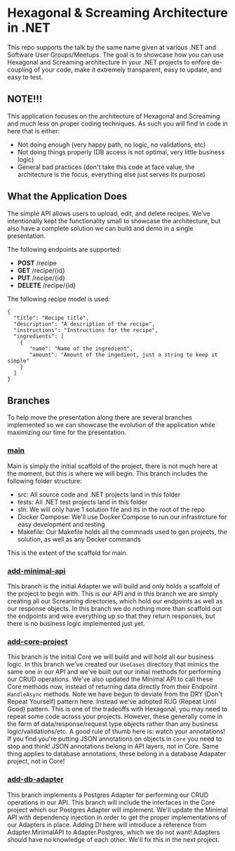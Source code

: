 # Hexagonal & Screaming Architecture in .NET
This repo supports the talk by the same name given at various .NET and Software User Groups/Meetups. The goal is to showcase how you can use Hexagonal and Screaming architecture in your .NET projects to enfore de-coupling of your code, make it extremely transparent, easy to update, and easy to test.

## NOTE!!!
This application focuses on the architecture of Hexagonal and Screaming and much less on proper coding techniques. As such you will find in code in here that is either:
- Not doing enough (very happy path, no logic, no validations, etc)
- Not doing things properly (DB access is not optimal, very little business logic)
- General bad practices (don't take this code at face value, the architecture is the focus, everything else just serves its purpose)

## What the Application Does
The simple API allows users to upload, edit, and delete recipes. We've intentionally kept the functionality small to showcase the architecture, but also have a complete solution we can build and demo in a single presentation.

The following endpoints are supported:
- __POST__ /recipe
- __GET__ /recipe/{id}
- __PUT__ /recipe/{id}
- __DELETE__ /recipe/{id}

The following recipe model is used:
```
{
  "title": "Recipe title",
  "description": "A description of the recipe",
  "instructions": "Instructions for the recipe",
  "ingredients": [
    {
       "name": "Name of the ingredient",
       "amount": "Amount of the ingedient, just a string to keep it simple"
    }
  ]
}
```

## Branches
To help move the presentation along there are several branches implemented so we can showcase the evolution of the application while maximizing our time for the presentation.

### [main](https://github.com/atkinsonbg/hexagonal-screaming-architecture-dotnet)
Main is simply the initial scaffold of the project, there is not much here at the moment, but this is where we will begin. This branch includes the following folder structure:
- src: All source code and .NET projects land in this folder
- tests: All .NET test projects land in this folder
- sln: We will only have 1 solution file and its in the root of the repo
- Docker Compose: We'll use Docker Compose to run our infrastrcture for easy development and testing
- Makefile: Our Makefile holds all the commnads used to gen projects, the solution, as well as any Docker commands

This is the extent of the scaffold for main.

### [add-minimal-api](https://github.com/atkinsonbg/hexagonal-screaming-architecture-dotnet/tree/add-minimal-api)
This branch is the initial Adapter we will build and only holds a scaffold of the project to begin with. This is our API
and in this branch we are simply creating all our Screaming directories, which hold our endpoints as well as our
response objects. In this branch we do nothing more than scaffold out the endpoints and wire everything up so that
they return responses, but there is no business logic implemented just yet.

### [add-core-project](https://github.com/atkinsonbg/hexagonal-screaming-architecture-dotnet/tree/add-core-project)
This branch is the initial Core we will build and will hold all our business logic. In this branch we've created our `UseCases` directory that mimics the same one in our API and we've built out our initial methods for performing our CRUD operations. We've also updated the Minimal API to call these Core methods now, instead of returning data directly from their Endpoint `HandleAsync` methods. Note we have begun to deviate from the DRY (Don't Repeat Yourself) pattern here. Instead we've adopted RUG (Repeat Until Good) pattern. This is one of the tradeoffs with Hexagonal, you may need to repeat some code across your projects. However, these generally come in the form of data/response/request type objects rather than any business logic/validations/etc. A good rule of thumb here is: watch your annotations! If you find you're putting JSON annotations on objects in `Core` you need to stop and think! JSON annotations belong in API layers, not in Core. Same thing applies to database annotations, these belong in a database Adapater project, not in Core!

### [add-db-adapter](https://github.com/atkinsonbg/hexagonal-screaming-architecture-dotnet/tree/add-db-adapter)
This branch implements a Postgres Adapter for performing our CRUD operations in our API. This branch will include the interfaces in the Core project which our Postgres Adapter will implement. We'll update the Minimal API with dependency injection in order to get the proper implementations of our Adapters in place. Adding DI here will introduce a reference from Adapter.MinimalAPI to Adapter.Postgres, which we do not want! Adapters should have no knowledge of each other. We'll fix this in the next project.